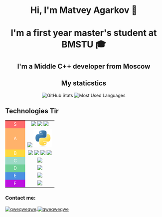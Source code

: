 <h1 align='center'>Hi, I'm Matvey Agarkov 👋</h1>
<h1 align='center'>I'm a first year master's student at BMSTU 🎓</h1>
<h2 align='center'>I'm a Middle C++ developer from Moscow</h2>
<h2 align='center'>My staticstics</h2>

<p align="center">
  <img src="https://github-readme-stats.vercel.app/api?username=Cpr4z&show_icons=true&theme=radical" alt="GitHub Stats" />
  <img src="https://github-readme-stats.vercel.app/api/top-langs/?username=Cpr4z&layout=compact&theme=radical" alt="Most Used Languages" />
</p>

## Technologies Tir

<table>
  <tr>
    <td style="background-color:#FF6B6B; color:white; text-align:center; width:50px;">S</td>
    <td style="text-align:center;">
      <img src="https://laptrinhcanban.com/c/lap-trinh-c-co-ban/gioi-thieu-ngon-ngu-c/su-khac-biet-giua-c-c++-csharp/c++.png" width="60"/>
      <img src="https://static.lwn.net/images/ns/boost.png" width="60"/>
      <img src="https://avatars.mds.yandex.net/i?id=2a00000179fb635263ab07dd222cfb1df328-4600894-images-thumbs&n=13" width="60"/>
    </td>
  </tr>
  <tr>
    <td style="background-color:#FFB26B; color:white; text-align:center; width:50px;">A</td>
    <td style="text-align:center;">
      <img src="https://gdm-catalog-fmapi-prod.imgix.net/ProductLogo/d82b510c-1268-4d8a-85c1-41b6d44a6706.png?ixlib=react-9.0.3&ch=Width%2CDPR&auto=format&w=4742" width="60"/>
      <img src="https://raw.githubusercontent.com/devicons/devicon/master/icons/python/python-original.svg" width="60"/>
    </td>
  </tr>
  <tr>
    <td style="background-color:#FFD93D; color:white; text-align:center; width:50px;">B</td>
    <td style="text-align:center;">
      <img src="https://earthly.dev/blog/assets/images/makefiles-on-windows/cmake.jpg" width="60"/>
      <img src="https://miro.medium.com/max/1400/1*6dWsxXX0Rif2VD-MHsHpNg.png" width="60"/>
      <img src="https://miro.medium.com/max/870/1*L1wCPhdvK2guitLVNVCEtw.jpeg" width="60"/>
      <img src="https://img.shields.io/badge/-SQL-003B57?logo=sql" width="60"/>
    </td>
  </tr>
  <tr>
    <td style="background-color:#9DDAC6; color:white; text-align:center; width:50px;">C</td>
    <td style="text-align:center;">
      <img src="https://cdn.worldvectorlogo.com/logos/django.svg" width="60"/>
    </td>
  </tr>
  <tr>
    <td style="background-color:#6FCF97; color:white; text-align:center; width:50px;">D</td>
    <td style="text-align:center;">
      <img src="https://avatars.mds.yandex.net/i?id=19427e719f7eda357336338835749144-5537533-images-thumbs&n=13" width="60"/>
    </td>
  </tr>
  <tr>
    <td style="background-color:#4A90E2; color:white; text-align:center; width:50px;">E</td>
    <td style="text-align:center;">
      <img src="https://avatars.mds.yandex.net/i?id=f4e85d5d0c417c00be144ae7b009f1ec-3780431-images-thumbs&n=13" width="60"/>
    </td>
  </tr>
  <tr>
    <td style="background-color:#BD10E0; color:white; text-align:center; width:50px;">F</td>
    <td style="text-align:center;">
      <img src="https://fuzeservers.ru/wp-content/uploads/4/7/b/47bf752c2f13d3f13363ea5b624bd2db.png" width="60"/>
    </td>
  </tr>
</table>




<h3 align='left'>Contact me:</h3>
<p align='left'>
    <a href="https://vk.com/cpr4z" target="_blank">
        <img align="center"
            src="https://www.google.com/url?sa=i&url=https%3A%2F%2Ftwitter.com%2Fvkontakte&psig=AOvVaw3YwEJgdudLtUPLJEHysRjU&ust=1724513249051000&source=images&cd=vfe&opi=89978449&ved=0CBQQjRxqFwoTCMi6nt-8jIgDFQAAAAAdAAAAABAI"
            alt="qweqweqwe" height="40" width="40" />
    </a>
    <a href="https://t.me/matvey_agarkov" target="_blank">
        <img align="center"
            src="https://proxym.net/wp-content/uploads/2014/09/kak-nastroit-proxy-Telegram.png"
            alt="qweqweqwe" height="40" width="40" />
    </a>
</p>
